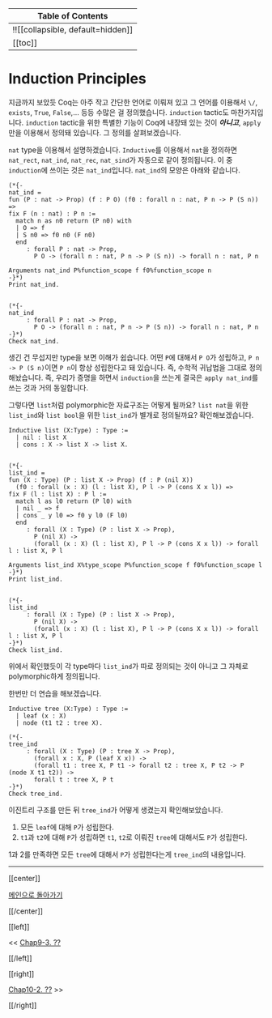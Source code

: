 | Table of Contents |
|-------------------|
|!![[collapsible, default=hidden]]  |
|[[toc]]|

# Induction Principles

지금까지 보았듯 Coq는 아주 작고 간단한 언어로 이뤄져 있고 그 언어를 이용해서 `\/`, `exists`, `True`, `False`,... 등등 수많은 걸 정의했습니다. `induction` tactic도 마찬가지입니다. `induction` tactic을 위한 특별한 기능이 Coq에 내장돼 있는 것이 ***아니고***, `apply`만을 이용해서 정의돼 있습니다. 그 정의를 살펴보겠습니다.

`nat` type을 이용해서 설명하겠습니다. `Inductive`를 이용해서 `nat`을 정의하면 `nat_rect`, `nat_ind`, `nat_rec`, `nat_sind`가 자동으로 같이 정의됩니다. 이 중 `induction`에 쓰이는 것은 `nat_ind`입니다. `nat_ind`의 모양은 아래와 같습니다.

```haskell, line_num
(*{-
nat_ind = 
fun (P : nat -> Prop) (f : P O) (f0 : forall n : nat, P n -> P (S n)) =>
fix F (n : nat) : P n :=
  match n as n0 return (P n0) with
  | O => f
  | S n0 => f0 n0 (F n0)
  end
     : forall P : nat -> Prop,
       P O -> (forall n : nat, P n -> P (S n)) -> forall n : nat, P n

Arguments nat_ind P%function_scope f f0%function_scope n
-}*)
Print nat_ind.


(*{-
nat_ind
     : forall P : nat -> Prop,
       P O -> (forall n : nat, P n -> P (S n)) -> forall n : nat, P n
-}*)
Check nat_ind.
```

생긴 건 무섭지만 type을 보면 이해가 쉽습니다. 어떤 `P`에 대해서 `P O`가 성립하고, `P n -> P (S n)`이면 `P n`이 항상 성립한다고 돼 있습니다. 즉, 수학적 귀납법을 그대로 정의해놨습니다. 즉, 우리가 증명을 하면서 `induction`을 쓰는게 결국은 `apply nat_ind`를 쓰는 것과 거의 동일합니다.

그렇다면 `list`처럼 polymorphic한 자료구조는 어떻게 될까요? `list nat`을 위한 `list_ind`와 `list bool`을 위한 `list_ind`가 별개로 정의될까요? 확인해보겠습니다.

```haskell, line_num
Inductive list (X:Type) : Type :=
  | nil : list X
  | cons : X -> list X -> list X.


(*{-
list_ind = 
fun (X : Type) (P : list X -> Prop) (f : P (nil X))
  (f0 : forall (x : X) (l : list X), P l -> P (cons X x l)) =>
fix F (l : list X) : P l :=
  match l as l0 return (P l0) with
  | nil _ => f
  | cons _ y l0 => f0 y l0 (F l0)
  end
     : forall (X : Type) (P : list X -> Prop),
       P (nil X) ->
       (forall (x : X) (l : list X), P l -> P (cons X x l)) -> forall l : list X, P l

Arguments list_ind X%type_scope P%function_scope f f0%function_scope l
-}*)
Print list_ind.


(*{-
list_ind
     : forall (X : Type) (P : list X -> Prop),
       P (nil X) ->
       (forall (x : X) (l : list X), P l -> P (cons X x l)) -> forall l : list X, P l
-}*)
Check list_ind.
```

위에서 확인했듯이 각 type마다 `list_ind`가 따로 정의되는 것이 아니고 그 자체로 polymorphic하게 정의됩니다.

한번만 더 연습을 해보겠습니다.

```haskell, line_num
Inductive tree (X:Type) : Type :=
  | leaf (x : X)
  | node (t1 t2 : tree X).

(*{-
tree_ind
     : forall (X : Type) (P : tree X -> Prop),
       (forall x : X, P (leaf X x)) ->
       (forall t1 : tree X, P t1 -> forall t2 : tree X, P t2 -> P (node X t1 t2)) ->
       forall t : tree X, P t
-}*)
Check tree_ind.
```

이진트리 구조를 만든 뒤 `tree_ind`가 어떻게 생겼는지 확인해보았습니다.

1. 모든 `leaf`에 대해 `P`가 성립한다.
2. `t1`과 `t2`에 대해 `P`가 성립하면 `t1`, `t2`로 이뤄진 `tree`에 대해서도 `P`가 성립한다.

1과 2를 만족하면 모든 `tree`에 대해서 `P`가 성립한다는게 `tree_ind`의 내용입니다.

---

[[center]]

[메인으로 돌아가기](index.html)

[[/center]]

[[left]]

<< [Chap9-3. ??](Chap9-3.html)

[[/left]]

[[right]]

[Chap10-2. ??](Chap10-2.html) >>

[[/right]]